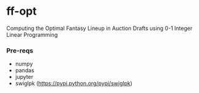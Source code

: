 # ff-opt
Computing the Optimal Fantasy Lineup in Auction Drafts using 0-1 Integer Linear Programming

### Pre-reqs
* numpy
* pandas
* jupyter
* swiglpk (https://pypi.python.org/pypi/swiglpk)
